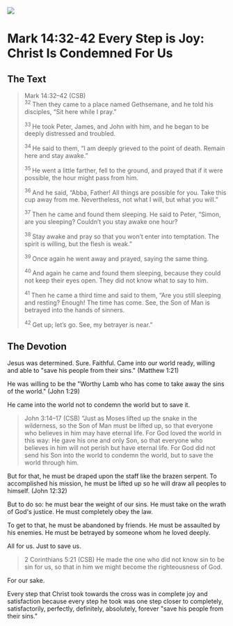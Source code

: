 <img class="intro-right" src="/images/art-mark.jpg">

# Mark 14:32-42 Every Step is Joy: Christ Is Condemned For Us

## The Text

>Mark 14:32–42 (CSB)  
><sup> 32 </sup> Then they came to a place named Gethsemane, and he told his disciples, “Sit here while I pray.” 
>
><sup> 33 </sup> He took Peter, James, and John with him, and he began to be deeply distressed and troubled. 
>
><sup> 34 </sup> He said to them, “I am deeply grieved to the point of death. Remain here and stay awake.” 
>
><sup> 35 </sup> He went a little farther, fell to the ground, and prayed that if it were possible, the hour might pass from him. 
>
><sup> 36 </sup> And he said, “Abba, Father! All things are possible for you. Take this cup away from me. Nevertheless, not what I will, but what you will.” 
>
><sup> 37 </sup> Then he came and found them sleeping. He said to Peter, “Simon, are you sleeping? Couldn’t you stay awake one hour? 
>
><sup> 38 </sup> Stay awake and pray so that you won’t enter into temptation. The spirit is willing, but the flesh is weak.” 
>
><sup> 39 </sup> Once again he went away and prayed, saying the same thing. 
>
><sup> 40 </sup> And again he came and found them sleeping, because they could not keep their eyes open. They did not know what to say to him. 
>
><sup> 41 </sup> Then he came a third time and said to them, “Are you still sleeping and resting? Enough! The time has come. See, the Son of Man is betrayed into the hands of sinners. 
>
><sup> 42 </sup> Get up; let’s go. See, my betrayer is near.”

## The Devotion

Jesus was determined. Sure. Faithful. Came into our world ready, willing and able to "save his people from their sins." (Matthew 1:21)

He was willing to be the "Worthy Lamb who has come to take away the sins of the world." (John 1:29)

He came into the world not to condemn the world but to save it.

>John 3:14–17 (CSB) “Just as Moses lifted up the snake in the wilderness, so the Son of Man must be lifted up, so that everyone who believes in him may have eternal life. For God loved the world in this way: He gave his one and only Son, so that everyone who believes in him will not perish but have eternal life. For God did not send his Son into the world to condemn the world, but to save the world through him.

But for that, he must be draped upon the staff like the brazen serpent.  To accomplished his mission, he must be lifted up so he will draw all peoples to himself. (John 12:32)

But to do so: he must bear the weight of our sins. He must take on the wrath of God's justice. He must completely obey the law.

To get to that, he must be abandoned by friends. He must be assaulted by his enemies. He must be betrayed by someone whom he loved deeply.

All for us. Just to save us.

>2 Corinthians 5:21 (CSB) He made the one who did not know sin to be sin for us, so that in him we might become the righteousness of God.

For our sake.

Every step that Christ took towards the cross was in complete joy and satisfaction because every step he took was one step closer to completely, satisfactorily, perfectly, definitely, absolutely, forever "save his people from their sins."
